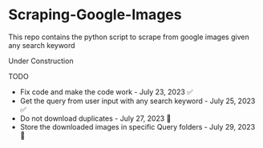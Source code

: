 # Scraping-Google-Images
This repo contains the python script to scrape from google images given any search keyword

Under Construction

TODO

* Fix code and make the code work - July 23, 2023 ✅
* Get the query from user input with any search keyword - July 25, 2023 ✅
* Do not download duplicates - July 27, 2023 🚧
* Store the downloaded images in specific Query folders - July 29, 2023 🚧